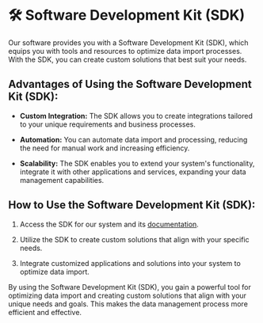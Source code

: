 # 🛠️ Software Development Kit (SDK)

Our software provides you with a Software Development Kit (SDK), which equips you with tools and resources to optimize data import processes. With the SDK, you can create custom solutions that best suit your needs.

## **Advantages of Using the Software Development Kit (SDK):**

- **Custom Integration:** The SDK allows you to create integrations tailored to your unique requirements and business processes.

- **Automation:** You can automate data import and processing, reducing the need for manual work and increasing efficiency.

- **Scalability:** The SDK enables you to extend your system's functionality, integrate it with other applications and services, expanding your data management capabilities.

## **How to Use the Software Development Kit (SDK):**

1. Access the SDK for our system and its [documentation](https://supervisely.readthedocs.io/en/latest/sdk_packages.html).

2. Utilize the SDK to create custom solutions that align with your specific needs.

3. Integrate customized applications and solutions into your system to optimize data import.

By using the Software Development Kit (SDK), you gain a powerful tool for optimizing data import and creating custom solutions that align with your unique needs and goals. This makes the data management process more efficient and effective.
